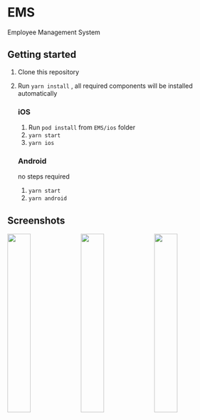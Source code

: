 # EMS
Employee Management System

## Getting started

1. Clone this repository
2. Run `yarn install` , all required components will be installed automatically

   ### iOS

   1. Run `pod install` from `EMS/ios` folder
   2. `yarn start`
   3. `yarn ios`

   ### Android

   no steps required

   1. `yarn start`
   2. `yarn android`


## Screenshots

<img src="https://github.com/iamsurajnambiar/EMS/Screenshots/1.png?raw=true" width="32%"> <img src="https://github.com/iamsurajnambiar/EMS/Screenshots/2.png?raw=true" width="32%"> <img src="https://github.com/iamsurajnambiar/EMS/Screenshots/13.png?raw=true" width="32%">